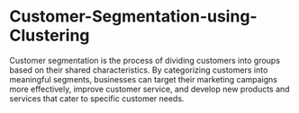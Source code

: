 # Customer-Segmentation-using-Clustering
Customer segmentation is the process of dividing customers into groups based on their shared characteristics. By categorizing customers into meaningful segments, businesses can target their marketing campaigns more effectively, improve customer service, and develop new products and services that cater to specific customer needs.

